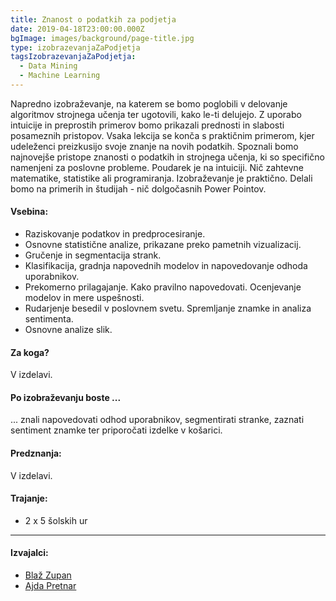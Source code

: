```yaml
---
title: Znanost o podatkih za podjetja
date: 2019-04-18T23:00:00.000Z
bgImage: images/background/page-title.jpg
type: izobrazevanjaZaPodjetja
tagsIzobrazevanjaZaPodjetja:
  - Data Mining
  - Machine Learning
---
```

Napredno izobraževanje, na katerem se bomo poglobili v delovanje algoritmov strojnega učenja ter ugotovili, kako le-ti delujejo. Z uporabo intuicije in preprostih primerov bomo prikazali prednosti in slabosti posameznih pristopov. Vsaka lekcija se konča s praktičnim primerom, kjer udeleženci preizkusijo svoje znanje na novih podatkih. Spoznali bomo najnovejše pristope znanosti o podatkih in strojnega učenja, ki so specifično namenjeni za poslovne probleme. Poudarek je na intuiciji. Nič zahtevne matematike, statistike ali programiranja. Izobraževanje je praktično. Delali bomo na primerih in študijah - nič dolgočasnih Power Pointov. 

#### Vsebina:

* Raziskovanje podatkov in predprocesiranje.
* Osnovne statistične analize, prikazane preko pametnih vizualizacij.
* Gručenje in segmentacija strank.
* Klasifikacija, gradnja napovednih modelov in napovedovanje odhoda uporabnikov.
* Prekomerno prilagajanje. Kako pravilno napovedovati. Ocenjevanje modelov in mere uspešnosti.
* Rudarjenje besedil v poslovnem svetu. Spremljanje znamke in analiza sentimenta.
* Osnovne analize slik.

#### Za koga?

V izdelavi.

#### Po izobraževanju boste ...

... znali napovedovati odhod uporabnikov, segmentirati stranke, zaznati sentiment znamke ter priporočati izdelke v košarici.

#### Predznanja:

V izdelavi.

#### Trajanje:

* 2 x 5 šolskih ur

- - -

#### Izvajalci:

* [Blaž Zupan](/izvajalci/blaz-zupan/)
* [Ajda Pretnar](/izvajalci/ajda-pretnar/)
